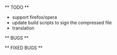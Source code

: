 ** TODO **
- support firefox/opera
- update build scripts to sign the compressed file
- translation

** BUGS **

** FIXED BUGS **